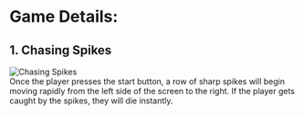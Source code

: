 # Game Details:

## 1. Chasing Spikes<br>
![Chasing Spikes](https://github.com/user-attachments/assets/d3f80b6d-93bd-4305-8911-750e8cd1b418)<br>
Once the player presses the start button, a row of sharp spikes will begin moving rapidly from the left side of the screen to the right. If the player gets caught by the spikes, they will die instantly.
